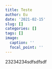 ```yaml
---
title: Teste
author: Eu
date: '2021-02-15'
slug: []
categories: []
tags: []
image:
  caption: ''
  focal_point: ''
---
```

23234234sdfsdfsdf